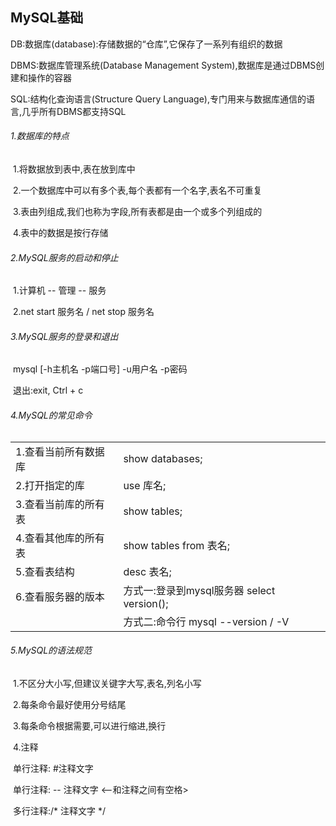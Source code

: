 ## MySQL基础

DB:数据库(database):存储数据的“仓库”,它保存了一系列有组织的数据

DBMS:数据库管理系统(Database Management System),数据库是通过DBMS创建和操作的容器

SQL:结构化查询语言(Structure Query Language),专门用来与数据库通信的语言,几乎所有DBMS都支持SQL 

###### 1.数据库的特点

​	1.将数据放到表中,表在放到库中

​	2.一个数据库中可以有多个表,每个表都有一个名字,表名不可重复

​	3.表由列组成,我们也称为字段,所有表都是由一个或多个列组成的

​	4.表中的数据是按行存储

###### 2.MySQL服务的启动和停止

​	1.计算机 -- 管理 -- 服务

​	2.net start 服务名 / net stop 服务名

###### 3.MySQL服务的登录和退出

​	mysql [-h主机名 -p端口号] -u用户名 -p密码

​	退出:exit, Ctrl + c

###### 4.MySQL的常见命令

|                      |                                            |
| :------------------- | :----------------------------------------- |
| 1.查看当前所有数据库 | show databases;                            |
| 2.打开指定的库       | use 库名;                                  |
| 3.查看当前库的所有表 | show tables;                               |
| 4.查看其他库的所有表 | show tables from 表名;                     |
| 5.查看表结构         | desc 表名;                                 |
| 6.查看服务器的版本   | 方式一:登录到mysql服务器 select version(); |
|                      | 方式二:命令行 mysql --version / -V         |

###### 5.MySQL的语法规范

​	1.不区分大小写,但建议关键字大写,表名,列名小写

​	2.每条命令最好使用分号结尾

​	3.每条命令根据需要,可以进行缩进,换行

​	4.注释

​		单行注释: #注释文字

​		单行注释: -- 注释文字 <--和注释之间有空格>

​		多行注释:/* 注释文字 */

​	

​	



​	

​	



​	



​	

​	

​	

​	

​	

​	

​	